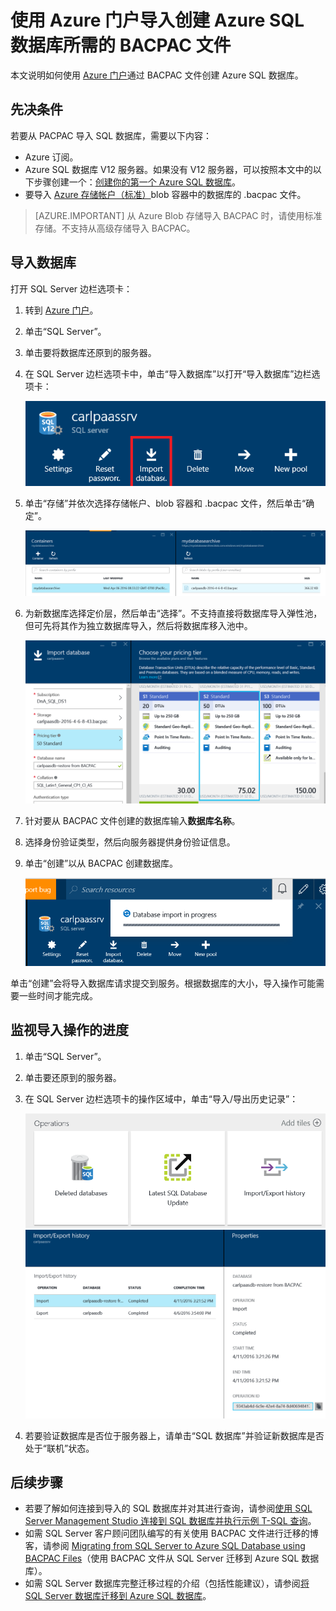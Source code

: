<properties
    pageTitle="导入 BACPAC 文件以创建 Azure SQL 数据库 | Azure"
    description="通过导入现有 BACPAC 文件创建 Azure SQL 数据库。"
    services="sql-database"
    documentationcenter=""
    author="CarlRabeler"
    manager="jhubbard"
    editor="" />
<tags
    ms.assetid="cf9a9631-56aa-4985-a565-1cacc297871d"
    ms.service="sql-database"
    ms.custom="migrate and move"
    ms.devlang="NA"
    ms.date="02/07/2017"
    wacn.date="03/24/2017"
    ms.author="carlrab"
    ms.workload="data-management"
    ms.topic="article"
    ms.tgt_pltfrm="NA" />  


# 使用 Azure 门户导入创建 Azure SQL 数据库所需的 BACPAC 文件

本文说明如何使用 [Azure 门户](https://portal.azure.cn)通过 BACPAC 文件创建 Azure SQL 数据库。

## 先决条件

若要从 PACPAC 导入 SQL 数据库，需要以下内容：

* Azure 订阅。
* Azure SQL 数据库 V12 服务器。如果没有 V12 服务器，可以按照本文中的以下步骤创建一个：[创建你的第一个 Azure SQL 数据库](/documentation/articles/sql-database-get-started/)。
* 要导入 [Azure 存储帐户（标准）](/documentation/articles/storage-create-storage-account/)blob 容器中的数据库的 .bacpac 文件。

> [AZURE.IMPORTANT]
>从 Azure Blob 存储导入 BACPAC 时，请使用标准存储。不支持从高级存储导入 BACPAC。
> 

## 导入数据库
打开 SQL Server 边栏选项卡：

1. 转到 [Azure 门户](https://portal.azure.cn)。
2. 单击“SQL Server”。
3. 单击要将数据库还原到的服务器。
4. 在 SQL Server 边栏选项卡中，单击“导入数据库”以打开“导入数据库”边栏选项卡：
   
   ![导入数据库][1]
5. 单击“存储”并依次选择存储帐户、blob 容器和 .bacpac 文件，然后单击“确定”。
   
   ![配置存储选项][2]
6. 为新数据库选择定价层，然后单击“选择”。不支持直接将数据库导入弹性池，但可先将其作为独立数据库导入，然后将数据库移入池中。
   
   ![选择定价层][3]  
7. 针对要从 BACPAC 文件创建的数据库输入**数据库名称**。
8. 选择身份验证类型，然后向服务器提供身份验证信息。
9. 单击“创建”以从 BACPAC 创建数据库。
   
   ![创建数据库][4]

单击“创建”会将导入数据库请求提交到服务。根据数据库的大小，导入操作可能需要一些时间才能完成。

## 监视导入操作的进度
1. 单击“SQL Server”。
2. 单击要还原到的服务器。
3. 在 SQL Server 边栏选项卡的操作区域中，单击“导入/导出历史记录”：
   
   ![导入导出历史记录][5] 
   ![导入导出历史记录][6]
4. 若要验证数据库是否位于服务器上，请单击“SQL 数据库”并验证新数据库是否处于“联机”状态。

## 后续步骤
* 若要了解如何连接到导入的 SQL 数据库并对其进行查询，请参阅[使用 SQL Server Management Studio 连接到 SQL 数据库并执行示例 T-SQL 查询](/documentation/articles/sql-database-connect-query-ssms/)。
* 如需 SQL Server 客户顾问团队编写的有关使用 BACPAC 文件进行迁移的博客，请参阅 [Migrating from SQL Server to Azure SQL Database using BACPAC Files](https://blogs.msdn.microsoft.com/sqlcat/2016/10/20/migrating-from-sql-server-to-azure-sql-database-using-bacpac-files/)（使用 BACPAC 文件从 SQL Server 迁移到 Azure SQL 数据库）。
* 如需 SQL Server 数据库完整迁移过程的介绍（包括性能建议），请参阅[将 SQL Server 数据库迁移到 Azure SQL 数据库](/documentation/articles/sql-database-cloud-migrate/)。


<!--Image references-->

[1]: ./media/sql-database-import/import-database.png
[2]: ./media/sql-database-import/storage-options.png
[3]: ./media/sql-database-import/pricing-tier.png
[4]: ./media/sql-database-import/create.png
[5]: ./media/sql-database-import/import-history.png
[6]: ./media/sql-database-import/import-status.png

<!---HONumber=Mooncake_0320_2017-->